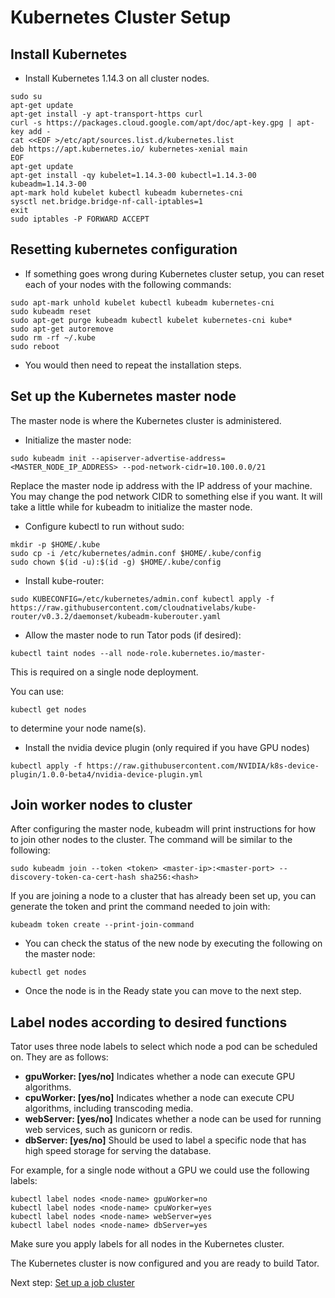 # Kubernetes Cluster Setup

## Install Kubernetes

* Install Kubernetes 1.14.3 on all cluster nodes.

```
sudo su
apt-get update
apt-get install -y apt-transport-https curl
curl -s https://packages.cloud.google.com/apt/doc/apt-key.gpg | apt-key add -
cat <<EOF >/etc/apt/sources.list.d/kubernetes.list
deb https://apt.kubernetes.io/ kubernetes-xenial main
EOF
apt-get update
apt-get install -qy kubelet=1.14.3-00 kubectl=1.14.3-00 kubeadm=1.14.3-00
apt-mark hold kubelet kubectl kubeadm kubernetes-cni
sysctl net.bridge.bridge-nf-call-iptables=1
exit
sudo iptables -P FORWARD ACCEPT
```

## Resetting kubernetes configuration

* If something goes wrong during Kubernetes cluster setup, you can reset each of your nodes with the following commands:

```
sudo apt-mark unhold kubelet kubectl kubeadm kubernetes-cni
sudo kubeadm reset
sudo apt-get purge kubeadm kubectl kubelet kubernetes-cni kube*   
sudo apt-get autoremove  
sudo rm -rf ~/.kube
sudo reboot
```

* You would then need to repeat the installation steps.

## Set up the Kubernetes master node

The master node is where the Kubernetes cluster is administered.

* Initialize the master node:

```
sudo kubeadm init --apiserver-advertise-address=<MASTER_NODE_IP_ADDRESS> --pod-network-cidr=10.100.0.0/21
```

Replace the master node ip address with the IP address of your machine. You may change the pod network CIDR to something else if you want. It will take a little while for kubeadm to initialize the master node.

* Configure kubectl to run without sudo:

```
mkdir -p $HOME/.kube
sudo cp -i /etc/kubernetes/admin.conf $HOME/.kube/config
sudo chown $(id -u):$(id -g) $HOME/.kube/config
```

* Install kube-router:

```
sudo KUBECONFIG=/etc/kubernetes/admin.conf kubectl apply -f https://raw.githubusercontent.com/cloudnativelabs/kube-router/v0.3.2/daemonset/kubeadm-kuberouter.yaml
```

* Allow the master node to run Tator pods (if desired):

```
kubectl taint nodes --all node-role.kubernetes.io/master-
```

This is required on a single node deployment.

You can use:

```
kubectl get nodes
```

to determine your node name(s).

* Install the nvidia device plugin (only required if you have GPU nodes)

```
kubectl apply -f https://raw.githubusercontent.com/NVIDIA/k8s-device-plugin/1.0.0-beta4/nvidia-device-plugin.yml
```

## Join worker nodes to cluster

After configuring the master node, kubeadm will print instructions for how to join other nodes to the cluster. The command will be similar to the following:

```
sudo kubeadm join --token <token> <master-ip>:<master-port> --discovery-token-ca-cert-hash sha256:<hash>
```

If you are joining a node to a cluster that has already been set up, you can generate the token and print the command needed to join with:

```
kubeadm token create --print-join-command
```

* You can check the status of the new node by executing the following on the master node:

```
kubectl get nodes
```

* Once the node is in the Ready state you can move to the next step.

## Label nodes according to desired functions

Tator uses three node labels to select which node a pod can be scheduled on. They are as follows:

* **gpuWorker: [yes/no]** Indicates whether a node can execute GPU algorithms.
* **cpuWorker: [yes/no]** Indicates whether a node can execute CPU algorithms, including transcoding media.
* **webServer: [yes/no]** Indicates whether a node can be used for running web services, such as gunicorn or redis.
* **dbServer: [yes/no]** Should be used to label a specific node that has high speed storage for serving the database.

For example, for a single node without a GPU we could use the following labels:
 
```
kubectl label nodes <node-name> gpuWorker=no
kubectl label nodes <node-name> cpuWorker=yes
kubectl label nodes <node-name> webServer=yes
kubectl label nodes <node-name> dbServer=yes
```

Make sure you apply labels for all nodes in the Kubernetes cluster.

The Kubernetes cluster is now configured and you are ready to build Tator.

Next step: [Set up a job cluster](job-cluster.md)
